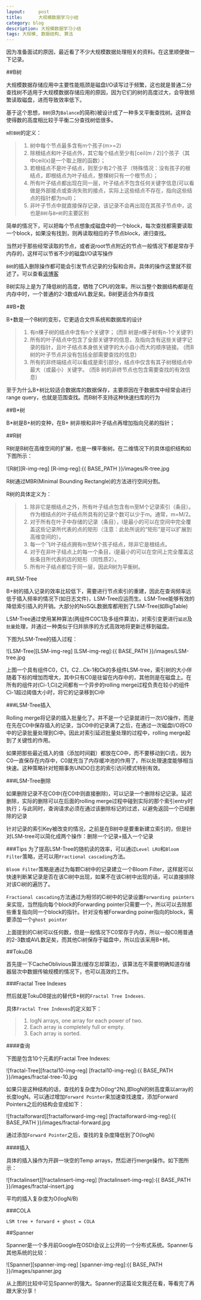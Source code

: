 ```yaml
---
layout:     post
title:      大规模数据学习小结
category: blog
description: 大规模数据学习小结
tags: 大规模, 数据结构, 算法
---
```

因为准备面试的原因，最近看了不少大规模数据处理相关的资料。在这里顺便做一下记录。

##B树

大规模数据存储应用中主要性能瓶颈是磁盘I/O读写过于频繁，这也就是普通二分查找树不适用于大规模数据存储应用的原因，因为它们的树的高度过大，会导致频繁读取磁盘，进而导致效率低下。

基于这个思想，`B树`(B为`Balance`的简称)被设计成了一种多叉平衡查找树。这样会使得数的高度相比较于平衡二分查找树低很多。

`m阶B树`的定义：

>1. 树中每个节点最多含有m个孩子(m>=2)
>2. 除根结点和叶子结点外，其它每个结点至少有[ceil(m / 2)]个孩子（其中ceil(x)是一个取上限的函数）；
>3. 若根结点不是叶子结点，则至少有2个孩子（特殊情况：没有孩子的根结点，即根结点为叶子结点，整棵树只有一个根节点）；
>4. 所有叶子结点都出现在同一层，叶子结点不包含任何关键字信息(可以看做是外部接点或查询失败的接点，实际上这些结点不存在，指向这些结点的指针都为null)；
>5. 非叶子节点中就直接保存记录，该记录不会再出现在其孩子节点中，这也是`B树`与`B+树`的主要区别

简单的情况下，可以把每个节点想象成磁盘中的一个block，每次查找都需要读取一个block，如果没有找到，则再读取相应的子节点block，递归查找。

当然对于那些经常读取的节点，或者说root节点附近的节点一般情况下都是常存于内存的，这样可以节省不少的磁盘I/O读写操作

`B树`的插入删除操作都可能会引发节点记录的分裂和合并。具体的操作这里就不叙述了。可以查看[该博客](http://blog.csdn.net/v_july_v/article/details/6530142)

B树实际上是为了降低树的高度，牺牲了CPU的效率。所以当整个数据结构都是在内存中时，一个普通的2-3数或AVL数足矣。B树更适合外存查找

##B+数

B+数是一个B树的变形，它更适合文件系统和数据库的设计

>1. 有n棵子树的结点中含有n个关键字； (而B 树是n棵子树有n-1个关键字)
>2. 所有的叶子结点中包含了全部关键字的信息，及指向含有这些关键字记录的指针，且叶子结点本身依关键字的大小自小而大的顺序链接。 (而B 树的叶子节点并没有包括全部需要查找的信息)
>3. 所有的非终端结点可以看成是索引部分，结点中仅含有其子树根结点中最大（或最小）关键字。 (而B 树的非终节点也包含需要查找的有效信息)

至于为什么B+树比较适合数据库的数据保存，主要原因在于数据库中经常会进行range query，也就是范围查找。而B树不支持这种快速扫库的行为

##B*树

B*树是B+树的变种，在B+ 树非根和非叶子结点再增加指向兄弟的指针；

##R树

R树是B树在高维空间的扩展，也是一棵平衡树。在二维情况下的具体组织结构如下图所示：

![R树][R-img-reg]
[R-img-reg]:{{ BASE_PATH }}/images/R-tree.jpg

R树通过MBR(Minimal Bounding Rectangle)的方法进行空间分割。

R树的具体定义为：

>1. 除非它是根结点之外，所有叶子结点包含有m至M个记录索引（条目）。作为根结点的叶子结点所具有的记录个数可以少于m。通常，m=M/2。
>2. 对于所有在叶子中存储的记录（条目），I是最小的可以在空间中完全覆盖这些记录所代表的点的矩形（注意：此处所说的“矩形”是可以扩展到高维空间的）。
>3. 每一个飞叶子结点拥有m至M个孩子结点，除非它是根结点。
>4. 对于在非叶子结点上的每一个条目，i是最小的可以在空间上完全覆盖这些条目所代表的店的矩形（同性质2）。
>5. 所有叶子结点都位于同一层，因此R树为平衡树。

##LSM-Tree

B+树的插入记录的效率比较低下，需要进行节点索引的重建，因此在查询频率远低于插入频率的情况下(如日志文件)，LSM-Tree应运而生。LSM-Tree能够有效的降低索引插入的开销。大部分的NoSQL数据库都用到了LSM-Tree(如BigTable)

LSM-Tree通过使用某种算法(两组件C0C1及多组件算法)，对索引变更进行`延迟`及`批量`处理，并通过一种类似于归并排序的方式高效地将更新迁移到磁盘。

下图为LSM-Tree的插入过程：

![LSM-Tree][LSM-img-reg]
[LSM-img-reg]:{{ BASE_PATH }}/images/LSM-tree.jpg

上图一个具有组件C0，C1，C2…Ck-1和Ck的多组件LSM-tree，索引树的大小伴随着下标的增加而增大，其中只有C0是驻留在内存中的，其他则是在磁盘上。在所有的组件对(Ci-1,Ci)之间都有一个异步的rolling merge过程负责在较小的组件Ci-1超过阈值大小时，将它的记录移到Ci中

###LSM-Tree插入 

Rolling merge将记录的插入批量化了。并不是一个记录就进行一次I/O操作，而是在先在C0中保存插入的记录，当C0中的记录满了之后，在通过一次磁盘I/O将C0中的记录批量处理到Ci中。因此对索引延迟批量处理的过程中，rolling merge起到了关键性的作用。

如果把那些最近插入的值（添加时间戳）都放在C0中，而不要移动到Ci去，因为C0一直保存在内存中，C0就充当了内存缓冲池的作用了，所以处理速度能够相当快速。这种策略针对短期事务UNDO日志的索引访问模式特别有效。

###LSM-Tree删除 

如果删除记录不在C0中(在C0中则直接删除)，可以记录一个删除标记记录。延迟删除，实际的删除可以在后面的rolling merge过程中碰到实际的那个索引entry时执行；与此同时，查询请求必须在通过该删除标记的过滤，以避免返回一个已经删除的记录

针对记录的索引Key被改变的情况，之前是在B树中是要重新建立索引的，但是针对LSM-tree可以简化成两个操作：删除一个记录+插入一个记录

###Tips
为了提高LSM-Tree的随机读的效率，可以通过`Level LRU`和`Bloom Filter`策略，还可以用`Fractional cascading`方法。

`Bloom Filter`策略是通过为每颗Ci树中的记录建立一个Bloom Filter，这样就可以快速判断某记录是否在该Ci树中出现，如果不在该Ci树中出现的话，可以直接排除对该Ci树的遍历了。

`Fractional cascading`方法通过为相邻的Ci树中的记录设置`Forwarding pointers`来实现，当然指向每个block的Forwarding pointer只需要一个，所以可以去除那些重复指向同一个block的指针。针对没有被Forwarding poiner指向的block，需要添加一个`ghost pointer`

上面提到的Ci树可以任何数，但是一般情况下C0常存于内存，所以一般C0用普通的2-3数或AVL数足矣，而其他Ci树保存于磁盘中，所以应该采用B+树。

##TokuDB

首先提一下CacheOblivious算法(缓存忘却算法)，该算法在不需要明确知道存储器层次中数据传输规模的情况下，也可以高效的工作。

###Fractal Tree Indexes

然后就是TokuDB提出的替代B+树的`Fractal Tree Indexes`.

具体`Fractal Tree Indexes`的定义如下：

>1. logN arrays, one array for each power of two.
>2. Each array is completely full or empty.
>3. Each array is sorted.

####查询

下图是包含10个元素的Fractal Tree Indexes:

![fractal-Tree][fractal10-img-reg]
[fractal10-img-reg]:{{ BASE_PATH }}/images/fractal-tree-10.jpg

如果只是这种结构的话，查找的复杂度为O(log^2N),即logN的树高度乘以array的长度logN。可以通过增加`Forward Pointer`来加速查找速度，添加Forward Pointers之后的结构会变成如下：

![fractalforward][fractalforward-img-reg]
[fractalforward-img-reg]:{{ BASE_PATH }}/images/fractal-forward.jpg

通过添加`Forward Pointer`之后，查找的复杂度降低到了O(logN)

####插入

具体的插入操作为开辟一块空的Temp arrays，然后进行merge操作。如下图所示：

![fractalinsert][fractalinsert-img-reg]
[fractalinsert-img-reg]:{{ BASE_PATH }}/images/fractal-insert.jpg

平均的插入复杂度为O(logN/B)

###COLA

`LSM tree + forward + ghost = COLA`

##Spanner

Spanner是一个多月前Google在OSDI会议上公开的一个分布式系统。Spanner与其他系统的比较：

![Spanner][spanner-img-reg]
[spanner-img-reg]:{{ BASE_PATH }}/images/spanner.jpg

从上图的比较中可见Spanner的强大。Spanner的这篇论文我还在看，等看完了再跟大家分享！